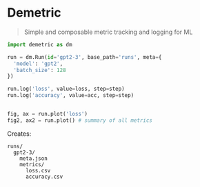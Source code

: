 # Demetric

> Simple and composable metric tracking and logging for ML

```python
import demetric as dm

run = dm.Run(id='gpt2-3', base_path='runs', meta={
  'model': 'gpt2',
  'batch_size': 128
})

run.log('loss', value=loss, step=step)
run.log('accuracy', value=acc, step=step)


fig, ax = run.plot('loss')
fig2, ax2 = run.plot() # summary of all metrics
```


Creates:

```
runs/
  gpt2-3/
    meta.json
    metrics/
      loss.csv
      accuracy.csv
```